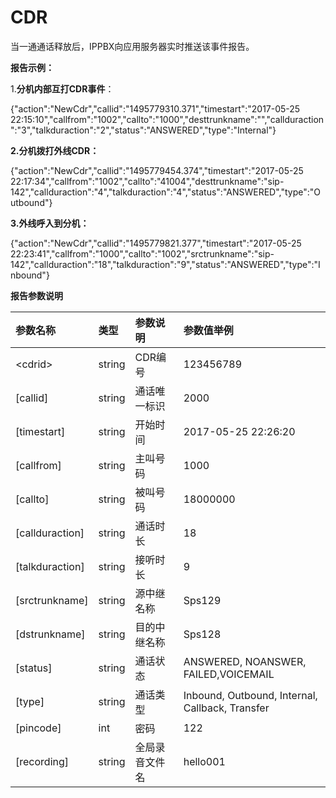 # CDR

当一通通话释放后，IPPBX向应用服务器实时推送该事件报告。

**报告示例：**

1.**分机内部互打CDR事件**：

{"action":"NewCdr","callid":"1495779310.371","timestart":"2017-05-25 22:15:10","callfrom":"1002","callto":"1000","desttrunkname":"","callduraction":"3","talkduraction":"2","status":"ANSWERED","type":"Internal"}

**2.分机拨打外线CDR：**

{"action":"NewCdr","callid":"1495779454.374","timestart":"2017-05-25 22:17:34","callfrom":"1002","callto":"41004","desttrunkname":"sip-142","callduraction":"4","talkduraction":"4","status":"ANSWERED","type":"Outbound"}

**3.外线呼入到分机：**

{"action":"NewCdr","callid":"1495779821.377","timestart":"2017-05-25 22:23:41","callfrom":"1000","callto":"1002","srctrunkname":"sip-142","callduraction":"18","talkduraction":"9","status":"ANSWERED","type":"Inbound"}

**报告参数说明**

| 参数名称 | 类型 | 参数说明 | 参数值举例 |
| :--- | :--- | :--- | :--- |
| &lt;cdrid&gt; | string | CDR编号 | 123456789 |
| \[callid\] | string | 通话唯一标识 | 2000 |
| \[timestart\] | string | 开始时间 | 2017-05-25 22:26:20 |
| \[callfrom\] | string | 主叫号码 | 1000 |
| \[callto\] | string | 被叫号码 | 18000000 |
| \[callduraction\] | string | 通话时长 | 18 |
| \[talkduraction\] | string | 接听时长 | 9 |
| \[srctrunkname\] | string | 源中继名称 | Sps129 |
| \[dstrunkname\] | string | 目的中继名称 | Sps128 |
| \[status\] | string | 通话状态 | ANSWERED,  NOANSWER,   FAILED,VOICEMAIL |
| \[type\] | string | 通话类型 | Inbound, Outbound, Internal, Callback, Transfer |
| \[pincode\] | int | 密码 | 122 |
| \[recording\] | string | 全局录音文件名 | hello001 |



